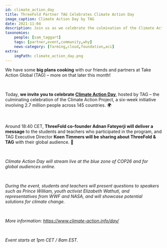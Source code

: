 ```yaml
---
id: climate_action_day
title: ThreeFold Partner TAG Celebrates Climate Action Day
image_caption: Climate Action Day by TAG
date: 2021-11-04
description: Join us as we celebrate the culmination of the Climate Action Project, involving 2.7 million people across 145 countries.
taxonomies:
    people: [sam_taggart]
    tags: [partner,event,community,why]
    news-category: [farming,cloud,foundation,aci]
extra:
    imgPath: climate_action_day.png
---
```


We have some **big plans cooking** with our friends and partners at Take Action Global (TAG) – more on that later this month!

<br/>

Today, **we invite you to celebrate [Climate Action Day](https://www.climate-action.info/day/)**, hosted by TAG – the culminating celebration of the Climate Action Project, a six-week initiative involving 2.7 million people across 145 countries. 🌍

<br/>

Around 18:40 CET, **ThreeFold co-founder Adnan Fateyerji will deliver a message** to the students and teachers who participated in the program, and TAG Executive Director **Koen Timmers will be sharing about ThreeFold & TAG** with their global audience. 🙏

<br/>

*Climate Action Day will stream live at the blue zone of COP26 and for global audiences online.*

<br/>

*During the event, students and teachers will present questions to speakers such as Prince William, youth activist Elizabeth Wathuti, and representatives from WWF and NASA, and will showcase potential solutions for climate change.*

<br/>

*More information: https://www.climate-action.info/day/*

<br/>

*Event starts at 1pm CET / 8am EST.*